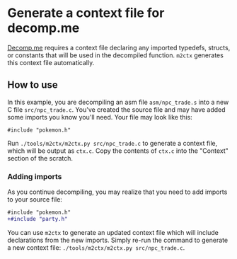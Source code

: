 # Generate a context file for decomp.me

[Decomp.me](https://decomp.me) requires a context file declaring any imported typedefs, structs, or constants that will be used in the decompiled function.
`m2ctx` generates this context file automatically.

## How to use

In this example, you are decompiling an asm file `asm/npc_trade.s` into a new C file `src/npc_trade.c`.
You've created the source file and may have added some imports you know you'll need.
Your file may look like this:

```
#include "pokemon.h"
```

Run `./tools/m2ctx/m2ctx.py src/npc_trade.c` to generate a context file, which will be output as `ctx.c`. 
Copy the contents of `ctx.c` into the "Context" section of the scratch.

### Adding imports

As you continue decompiling, you may realize that you need to add imports to your source file:
```diff
#include "pokemon.h"
+#include "party.h"
```

You can use `m2ctx` to generate an updated context file which will include declarations from the new imports.
Simply re-run the command to generate a new context file: `./tools/m2ctx/m2ctx.py src/npc_trade.c`.
